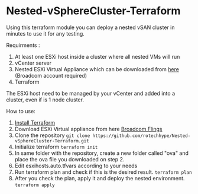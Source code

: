# Nested-vSphereCluster-Terraform
Using this terraform module you can deploy a nested vSAN cluster in minutes to use it for any testing. 

Requirments : 
1. At least one ESXi host inside a cluster where all nested VMs will run
2. vCenter server
3. Nested ESXi Virtual Appliance which can be downloaded from [here](https://community.broadcom.com/flings/home) (Broadcom account required)
4. Terraform

The ESXi host need to be managed by your vCenter and added into a cluster, even if is 1 node cluster.

How to use: 

1. [Install Terraform ](https://developer.hashicorp.com/terraform/tutorials/aws-get-started/install-cli)
2. Download ESXi Virtual appliance from here [Broadcom Flings](https://community.broadcom.com/flings/home)
3. Clone the repository `git clone https://github.com/rotechhype/Nested-vSphereCluster-Terraform.git`
4. Initialize terraform `terraform init`
5. In same folder with the repository, create a new folder called "ova" and place the ova file you downloaded on step 2.
6. Edit esxihosts.auto.tfvars according to your needs
7. Run terraform plan and check if this is the desired result. `terraform plan`
8. After you check the plan, apply it and deploy the nested environment. `terraform apply`
